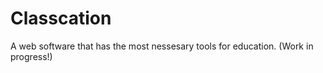Classcation
=====================

A web software that has the most nessesary tools for education. (Work in progress!)
